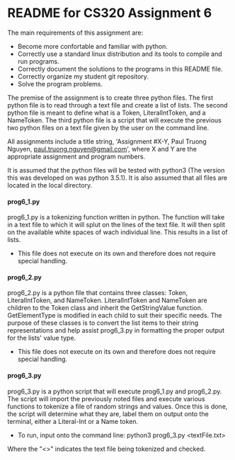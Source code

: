 # README for CS320 Assignment 6

The main requirements of this assignment are: 

 * Become more confortable and familiar with python.
 * Correctly use a standard linux distribution and its tools to compile and run programs.
 * Correctly document the solutions to the programs in this README file.
 * Correctly organize my student git repository.
 * Solve the program problems.

The premise of the assignment is to create three python files. The first python file is to read through a text file and create a list of lists. The second python file is meant to define what is a Token, LiteralIntToken, and a NameToken. The third python file is a script that will execute the previous two python files on a text file given by the user on the command line. 

All assignments include a title string, 'Assignment #X-Y, Paul Truong Nguyen, paul.truong.nguyen@gmail.com', where X and Y are the appropriate assignment and program numbers. 

It is assumed that the python files will be tested with python3 (The version this was developed on was python 3.5.1).
It is also assumed that all files are located in the local directory. 

#### prog6_1.py
prog6_1.py is a tokenizing function written in python. The function will take in a text file to which it will splut on the lines of the text file. It will then split on the available white spaces of wach individual line. This results in a list of lists. 

 * This file does not execute on its own and therefore does not require special handling. 

#### prog6_2.py
prog6_2.py is a python file that contains three classes: Token, LiteralIntToken, and NameToken. LiteralIntToken and NameToken are children to the Token class and inherit the GetStringValue function. GetElementType is modified in each child to suit their specific needs. The purpose of these classes is to convert the list items to their string representations and help assist prog6_3.py in formatting the proper output for the lists' value type.

 * This file does not execute on its own and therefore does not require special handling. 

#### prog6_3.py
prog6_3.py is a python script that will execute prog6_1.py and prog6_2.py. The script will import the previously noted files and execute various functions to tokenize a file of random strings and values. Once this is done, the script will determine what they are, label them on output onto the terminal, either a Literal-Int or a Name token. 

 * To run, input onto the command line: python3 prog6_3.py <textFile.txt> 

Where the "<>" indicates the text file being tokenized and checked. 

